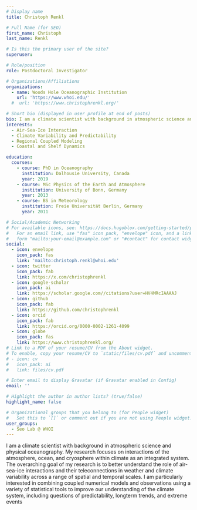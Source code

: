 ```yaml
---
# Display name
title: Christoph Renkl

# Full Name (for SEO)
first_name: Christoph
last_name: Renkl

# Is this the primary user of the site?
superuser:   

# Role/position
role: Postdoctoral Investigator

# Organizations/Affiliations
organizations:
  - name: Woods Hole Oceanographic Institution
    url: 'https://www.whoi.edu/'
  #  url: 'https://www.christophrenkl.org/'

# Short bio (displayed in user profile at end of posts)
bio: I am a climate scientist with background in atmospheric science and physical oceanography. My research focuses on interactions of the atmosphere, ocean, and cryosphere within climate as an integrated system. The overarching goal of my research is to better understand the role of air-sea-ice interactions and their teleconnections in weather and climate variability across a range of spatial and temporal scales. I am particularly interested in combining coupled numerical models and observations using a variety of statistical tools to improve our understanding of the climate system, including questions of predictability, longterm trends, and extreme events.
interests:
  - Air-Sea-Ice Interaction
  - Climate Variability and Predictability
  - Regional Coupled Modeling
  - Coastal and Shelf Dynamics

education:
  courses:
    - course: PhD in Oceanography
      institution: Dalhousie University, Canada
      year: 2019
    - course: MSc Physics of the Earth and Atmosphere
      institution: University of Bonn, Germany
      year: 2013
    - course: BS in Meteorology
      institution: Freie Universität Berlin, Germany
      year: 2011

# Social/Academic Networking
# For available icons, see: https://docs.hugoblox.com/getting-started/page-builder/#icons
#   For an email link, use "fas" icon pack, "envelope" icon, and a link in the
#   form "mailto:your-email@example.com" or "#contact" for contact widget.
social:
  - icon: envelope
    icon_pack: fas
    link: 'mailto:christoph.renkl@whoi.edu'
  - icon: twitter
    icon_pack: fab
    link: https://x.com/christophrenkl
  - icon: google-scholar
    icon_pack: ai
    link: https://scholar.google.com//citations?user=HV4MRcIAAAAJ
  - icon: github
    icon_pack: fab
    link: https://github.com/christophrenkl
  - icon: orcid
    icon_pack: fab
    link: https://orcid.org/0000-0002-1261-4099
  - icon: globe
    icon_pack: fas
    link: https://www.christophrenkl.org/
# Link to a PDF of your resume/CV from the About widget.
# To enable, copy your resume/CV to `static/files/cv.pdf` and uncomment the lines below.
# - icon: cv
#   icon_pack: ai
#   link: files/cv.pdf

# Enter email to display Gravatar (if Gravatar enabled in Config)
email: ''

# Highlight the author in author lists? (true/false)
highlight_name: false

# Organizational groups that you belong to (for People widget)
#   Set this to `[]` or comment out if you are not using People widget.
user_groups:
  - Seo Lab @ WHOI
---
```


I am a climate scientist with background in atmospheric science and physical oceanography. My research focuses on interactions of the atmosphere, ocean, and cryosphere within climate as an integrated system. The overarching goal of my research is to better understand the role of air-sea-ice interactions and their teleconnections in weather and climate variability across a range of spatial and temporal scales. I am particularly interested in combining coupled numerical models and observations using a variety of statistical tools to improve our understanding of the climate system, including questions of predictability, longterm trends, and extreme events

